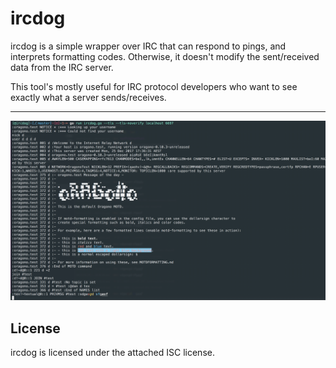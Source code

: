 # ircdog

ircdog is a simple wrapper over IRC that can respond to pings, and interprets formatting codes. Otherwise, it doesn't modify the sent/received data from the IRC server.

This tool's mostly useful for IRC protocol developers who want to see exactly what a server sends/receives.

---

![Screenshot](docs/screenshot.png)


## License

ircdog is licensed under the attached ISC license.
